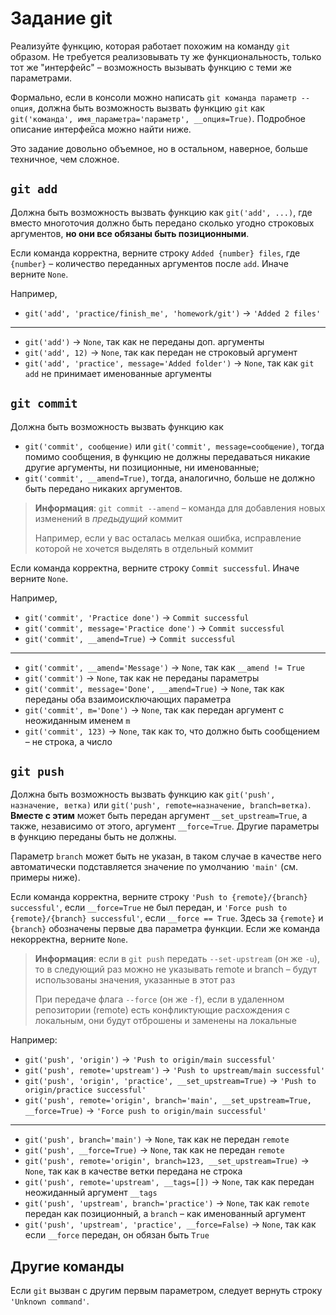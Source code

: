 # Задание git

Реализуйте функцию, которая работает похожим на команду `git` образом. Не требуется реализовывать ту же
функциональность, только тот же "интерфейс" &ndash; возможность вызывать функцию с теми же параметрами.

Формально, если в консоли можно написать `git команда параметр --опция`, должна быть возможность вызвать функцию `git`
как `git('команда', имя_параметра='параметр', __опция=True)`. Подробное описание интерфейса можно найти ниже.

Это задание довольно объемное, но в остальном, наверное, больше техничное, чем сложное.

## `git add`

Должна быть возможность вызвать функцию как `git('add', ...)`, где вместо многоточия должно быть передано сколько угодно
строковых аргументов, **но они все обязаны быть позиционными**.

Если команда корректна, верните строку `Added {number} files`, где `{number}` &ndash; количество переданных аргументов
после `add`. Иначе верните `None`.

Например,

- `git('add', 'practice/finish_me', 'homework/git')` &rightarrow; `'Added 2 files'`

---

- `git('add')` &rightarrow; `None`, так как не переданы доп. аргументы
- `git('add', 12)` &rightarrow; `None`, так как передан не строковый аргумент
- `git('add', 'practice', message='Added folder')` &rightarrow; `None`, так как `git add` не принимает именованные
  аргументы

## `git commit`

Должна быть возможность вызвать функцию как

- `git('commit', сообщение)` или `git('commit', message=сообщение)`, тогда помимо сообщения, в функцию не должны
  передаваться никакие другие аргументы, ни позиционные, ни именованные;
- `git('commit', __amend=True)`, тогда, аналогично, больше не должно быть передано никаких аргументов.

> **Информация**: `git commit --amend` &ndash; команда для добавления новых изменений в _предыдущий_ коммит
>
> Например, если у вас осталась мелкая ошибка, исправление которой не хочется выделять в отдельный коммит

Если команда корректна, верните строку `Commit successful`. Иначе верните `None`.

Например,

- `git('commit', 'Practice done')` &rightarrow; `Commit successful`
- `git('commit', message='Practice done')` &rightarrow; `Commit successful`
- `git('commit', __amend=True)` &rightarrow; `Commit successful`

---

- `git('commit', __amend='Message')` &rightarrow; `None`, так как `__amend != True`
- `git('commit')` &rightarrow; `None`, так как не переданы параметры
- `git('commit', message='Done', __amend=True)` &rightarrow; `None`, так как переданы оба взаимоисключающих параметра
- `git('commit', m='Done')` &rightarrow; `None`, так как передан аргумент с неожиданным именем `m`
- `git('commit', 123)` &rightarrow; `None`, так как то, что должно быть сообщением &ndash; не строка, а число

## `git push`

Должна быть возможность вызвать функцию как `git('push', назначение, ветка)`
или `git('push', remote=назначение, branch=ветка)`. **Вместе с этим** может быть передан аргумент `__set_upstream=True`,
а также, независимо от этого, аргумент `__force=True`. Другие параметры в функцию переданы быть не должны.

Параметр `branch` может быть не указан, в таком случае в качестве него автоматически подставляется значение по
умолчанию `'main'` (см. примеры ниже).

Если команда корректна, верните строку `'Push to {remote}/{branch} successful'`, если `__force=True` не был передан,
и `'Force push to {remote}/{branch} successful'`, если `__force == True`. Здесь за `{remote}` и `{branch}` обозначены
первые два параметра функции. Если же команда некорректна, верните `None`.

> **Информация**: если в `git push` передать `--set-upstream` (он же `-u`), то в следующий раз можно не указывать
> remote и branch &ndash; будут использованы значения, указанные в этот раз
>
> При передаче флага `--force` (он же `-f`), если в удаленном репозитории (remote) есть конфликтующие расхождения с
> локальным, они будут отброшены и заменены на локальные

Например:

- `git('push', 'origin')` &rightarrow; `'Push to origin/main successful'`
- `git('push', remote='upstream')` &rightarrow; `'Push to upstream/main successful'`
- `git('push', 'origin', 'practice', __set_upstream=True)` &rightarrow; `'Push to origin/practice successful'`
- `git('push', remote='origin', branch='main', __set_upstream=True, __force=True)`
  &rightarrow; `'Force push to origin/main successful'`

---

- `git('push', branch='main')` &rightarrow; `None`, так как не передан `remote`
- `git('push', __force=True)` &rightarrow; `None`, так как не передан `remote`
- `git('push', remote='origin', branch=123, __set_upstream=True)` &rightarrow; `None`, так как в качестве ветки передана
  не строка
- `git('push', remote='upstream', __tags=[])` &rightarrow; `None`, так как передан неожиданный аргумент `__tags`
- `git('push', 'upstream', branch='practice')` &rightarrow; `None`, так как `remote` передан как позиционный, а `branch`
  &ndash; как именованный аргумент
- `git('push', 'upstream', 'practice', __force=False)` &rightarrow; `None`, так как если `__force` передан, он обязан
  быть `True`

## Другие команды

Если `git` вызван с другим первым параметром, следует вернуть строку `'Unknown command'`.